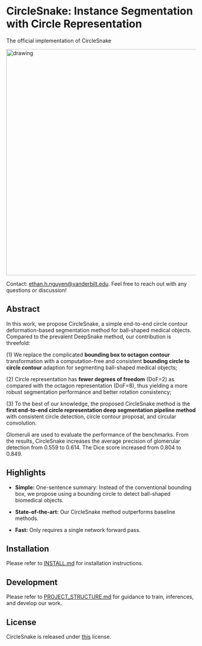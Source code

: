 # CircleSnake: Instance Segmentation with Circle Representation
The official implementation of CircleSnake

[//]: # (![]&#40;docs/fig1.png&#41;)
<img src="docs/fig1.png" alt="drawing" width="600"/>

Contact: [ethan.h.nguyen@vanderbilt.edu](mailto:ethan.h.nguyen@vanderbilt.edu). Feel free to reach out with any questions or discussion!  

## Abstract
In this work, we propose CircleSnake, a simple end-to-end circle contour deformation-based segmentation method for ball-shaped medical objects. Compared to the prevalent DeepSnake method, our contribution is threefold: 

(1) We replace the complicated **bounding box to octagon contour** transformation with a computation-free and consistent **bounding circle to circle contour** adaption for segmenting ball-shaped medical objects; 

(2) Circle representation has **fewer degrees of freedom** (DoF=2) as compared with the octagon representation (DoF=8), thus yielding a more robust segmentation performance and better rotation consistency; 

(3) To the best of our knowledge, the proposed CircleSnake method is the **first end-to-end circle representation deep segmentation pipeline method** with consistent circle detection, circle contour proposal, and circular convolution. 

Glomeruli are used to evaluate the performance of the benchmarks. From the results, CircleSnake increases the average precision of glomerular detection from 0.559 to 0.614. The Dice score increased from 0.804 to 0.849.

## Highlights 

- **Simple:** One-sentence summary: Instead of the conventional bounding box, we propose using a bounding circle to detect ball-shaped biomedical objects.

- **State-of-the-art:** Our CircleSnake method outperforms baseline methods.

- **Fast:** Only requires a single network forward pass.

## Installation

Please refer to [INSTALL.md](docs/INSTALL.md) for installation instructions.

## Development

Please refer to [PROJECT_STRUCTURE.md](docs/PROJECT_STRUCTURE.md) for guidance to train, inferences, and develop our work.

## License

CircleSnake is released under [this](docs/LICENSE) license.
